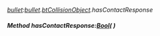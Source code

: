 _[bullet](../../modules/bullet/bullet-module.md):[bullet](../../modules/bullet/bullet-module.md).[btCollisionObject](../../modules/bullet/bullet-btcollisionobject.md).hasContactResponse_
##### Method hasContactResponse:[Bool](../../modules/wonkey/wonkey-types-bool.md)(  )

